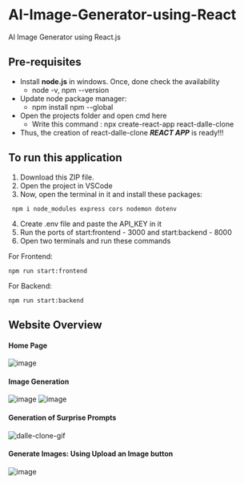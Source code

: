 # AI-Image-Generator-using-React
AI Image Generator using React.js

## Pre-requisites
- Install **node.js** in windows. Once, done check the availability
  - node -v, npm --version
- Update node package manager:
  - npm install npm --global
- Open the projects folder and open cmd here
  - Write this command : npx create-react-app react-dalle-clone
- Thus, the creation of react-dalle-clone _**REACT APP**_ is ready!!!

## To run this application
1. Download this ZIP file.
2. Open the project in VSCode
3. Now, open the terminal in it and install these packages: 
```
 npm i node_modules express cors nodemon dotenv
```
4. Create .env file and paste the API_KEY in it
5. Run the ports of start:frontend - 3000 and start:backend - 8000
6. Open two terminals and run these commands

For Frontend:
  ```
  npm run start:frontend
  ```
For Backend:
  ```
  npm run start:backend
  ```

## Website Overview
#### Home Page
![image](https://github.com/Kowshik-407/AI-Image-Generator-using-React/assets/66817358/8fb3feb3-1c18-489f-99ed-d50f8335f2e8)

#### Image Generation
![image](https://github.com/Kowshik-407/AI-Image-Generator-using-React/assets/66817358/2c2cb57e-a6b0-41cb-b3a4-f01eb390f797)
![image](https://github.com/Kowshik-407/AI-Image-Generator-using-React/assets/66817358/a456bbba-dd4f-4fb4-aa5d-ecb6dd1b3304)


#### Generation of Surprise Prompts
![dalle-clone-gif](https://github.com/Kowshik-407/AI-Image-Generator-using-React/assets/66817358/7a666daf-b24e-49fb-94f6-7c08d128cbd4)

#### Generate Images: Using Upload an Image button
![image](https://github.com/Kowshik-407/AI-Image-Generator-using-React/assets/66817358/47aeda05-bee5-43b1-aaa2-efb7c2348e5d)



